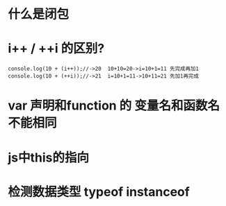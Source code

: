 # 什么是闭包
# i++ / ++i 的区别?
```
console.log(10 + (i++));//->20  10+10=20->i=10+1=11 先完成再加1
console.log(10 + (++i));//->21  i=10+1=11->10+11=21 先加1再完成
````
# var 声明和function 的 变量名和函数名不能相同

# js中this的指向

# 检测数据类型 typeof  instanceof